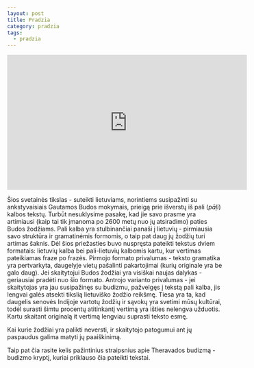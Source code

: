 ```yaml
---
layout: post
title: Pradzia
category: pradzia
tags:
  - pradzia
---
```

<iframe width="560" height="315" src="https://www.youtube.com/embed/4LuPCAh9FCc" frameborder="0" allow="autoplay; encrypted-media" allowfullscreen></iframe>



Šios svetainės tikslas - suteikti lietuviams, norintiems susipažinti su ankstyvaisiais Gautamos Budos mokymais, prieigą prie išverstų iš pali (_pāḷi_) kalbos tekstų. Turbūt nesuklysime pasakę, kad jie savo prasme yra artimiausi (kaip tai tik įmanoma po 2600 metų nuo jų atsiradimo) paties Budos žodžiams. Pali kalba yra stulbinančiai panaši į lietuvių - pirmiausia savo struktūra ir gramatinėmis formomis, o taip pat daug jų žodžių turi artimas šaknis. Dėl  šios priežasties buvo nuspręsta pateikti tekstus dviem formatais: lietuvių kalba bei pali-lietuvių kalbomis kartu, kur vertimas pateikiamas fraze po frazės. Pirmojo formato privalumas - teksto gramatika yra pertvarkyta, daugelyje vietų pašalinti pakartojimai (kurių originale yra be galo daug). Jei skaitytojui Budos žodžiai yra visiškai naujas dalykas - geriausiai pradėti nuo šio formato. Antrojo varianto privalumas - jei skaitytojas yra jau susipažinęs su budizmu, pažvelgęs į tekstą pali kalba, jis lengvai galės atsekti tikslią lietuviško žodžio reikšmę. Tiesa yra ta, kad daugelis senovės Indijoje vartotų žodžių ir sąvokų yra svetimi mūsų kultūrai, todėl surasti šimtu procentų atitinkantį vertimą yra išties nelengva užduotis. Kartu skaitant originalą it vertimą lengviau suprasti teksto esmę.

Kai kurie žodžiai yra palikti neversti, ir skaitytojo patogumui ant jų paspaudus galima matyti jų paaiškinimą.

Taip pat čia rasite kelis pažintinius straipsnius apie Theravados budizmą - budizmo kryptį, kuriai priklauso čia pateikti tekstai.
